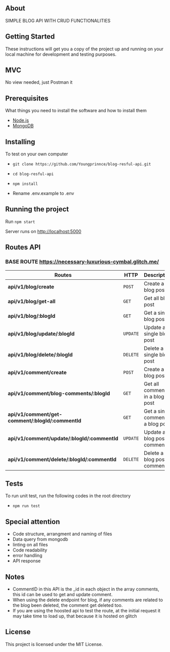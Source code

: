 ## About

SIMPLE BLOG API WITH CRUD FUNCTIONALITIES

## Getting Started

These instructions will get you a copy of the project up and running on your local machine for development and testing purposes.

## MVC

No view needed, just Postman it

## Prerequisites

What things you need to install the software and how to install them

* [Node.js](https://nodejs.org/en/)
* [MongoDB](https://www.mongodb.com/)

## Installing

To test on your own computer

* `git clone https://github.com/Youngprinnce/blog-resful-api.git`

* `cd blog-resful-api`

* `npm install`

* Rename .env.example to .env

## Running the project

Run `npm start`

Server runs on <http://localhost:5000>

## Routes API

### BASE ROUTE <https://necessary-luxurious-cymbal.glitch.me/>

Routes | HTTP | Description
--- | --- | ---
**api/v1/blog/create** | `POST` | Create a blog post
**api/v1/blog/get-all** | `GET` | Get all blog post
**api/v1/blog/:blogId** | `GET` | Get a single blog post
**api/v1/blog/update/:blogId** | `UPDATE` | Update a single blog post
**api/v1/blog/delete/:blogId** | `DELETE` | Delete a single blog post
**api/v1/comment/create** | `POST` | Create a blog post
**api/v1/comment/blog-comments/:blogId** | `GET` | Get all comments in a blog post
**api/v1/comment/get-comment/:blogId/:commentId** | `GET` | Get a single comment in a blog post
**api/v1/comment/update/:blogId/:commentId** | `UPDATE` | Update a blog post comment
**api/v1/comment/delete/:blogId/:commentId** | `DELETE` | Delete a blog post comment

## Tests

To run unit test, run the following codes in the root directory

* `npm run test`

## Special attention

* Code structure, arrangment and naming of files
* Data query from mongodb
* linting on all files
* Code readability
* error handling
* API response

## Notes

* CommentID in this API is the _id in each object in the array comments, this id can be used to get and update comment.
* When using the delete endpoint for blog, if any comments are related to the blog been deleted, the comment get deleted too.
* If you are using the hoosted api to test the route, at the initial request it may take time to load up, that because it is hosted on glitch

## License

This project is licensed under the MIT License.
